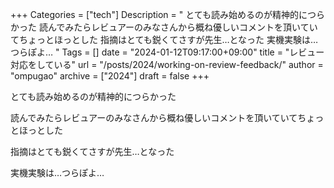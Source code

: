 +++
Categories = ["tech"]
Description = " とても読み始めるのが精神的につらかった  読んでみたらレビュアーのみなさんから概ね優しいコメントを頂いていてちょっとほっとした  指摘はとても鋭くてさすが先生…となった  実機実験は…つらぽよ… "
Tags = []
date = "2024-01-12T09:17:00+09:00"
title = "レビュー対応をしている"
url = "/posts/2024/working-on-review-feedback/"
author = "ompugao"
archive = ["2024"]
draft = false
+++

<body>
<p>とても読み始めるのが精神的につらかった</p>

<p>読んでみたらレビュアーのみなさんから概ね優しいコメントを頂いていてちょっとほっとした</p>

<p>指摘はとても鋭くてさすが先生…となった</p>

<p>実機実験は…つらぽよ…</p>
</body>
